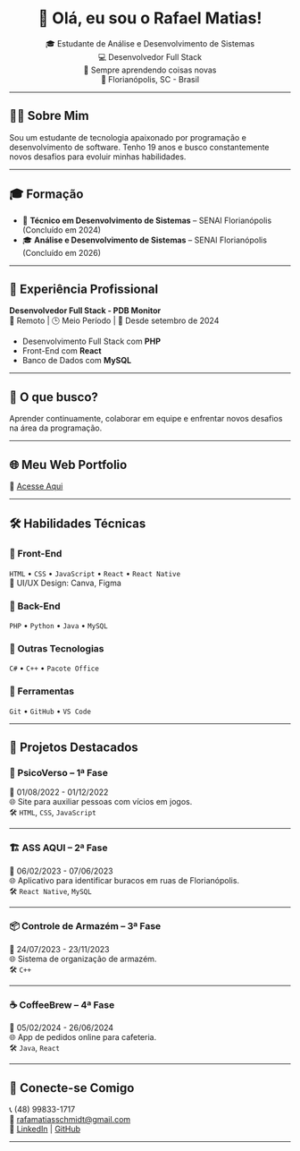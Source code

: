 <h1 align="center">👋 Olá, eu sou o Rafael Matias!</h1>

<p align="center">
🎓 Estudante de Análise e Desenvolvimento de Sistemas <br/>
💻 Desenvolvedor Full Stack <br/>
🌱 Sempre aprendendo coisas novas <br/>
📍 Florianópolis, SC - Brasil
</p>

---

## 🧑‍💻 Sobre Mim

Sou um estudante de tecnologia apaixonado por programação e desenvolvimento de software. Tenho 19 anos e busco constantemente novos desafios para evoluir minhas habilidades.

---

## 🎓 Formação

- 🏫 **Técnico em Desenvolvimento de Sistemas** – SENAI Florianópolis (Concluído em 2024)
- 🎓 **Análise e Desenvolvimento de Sistemas** – SENAI Florianópolis (Concluído em 2026)

---

## 💼 Experiência Profissional

**Desenvolvedor Full Stack - PDB Monitor**  
📍 Remoto | 🕒 Meio Período | 📆 Desde setembro de 2024  
- Desenvolvimento Full Stack com **PHP**
- Front-End com **React**
- Banco de Dados com **MySQL**

---

## 🚀 O que busco?

Aprender continuamente, colaborar em equipe e enfrentar novos desafios na área da programação.

---

## 🌐 Meu Web Portfolio

🔗 [Acesse Aqui](https://seu-link-portfolio.com)

---

## 🛠️ Habilidades Técnicas

### 🔹 Front-End
`HTML` • `CSS` • `JavaScript` • `React` • `React Native`  
🎨 UI/UX Design: Canva, Figma

### 🔹 Back-End
`PHP` • `Python` • `Java` • `MySQL`

### 🔹 Outras Tecnologias
`C#` • `C++` • `Pacote Office`

### 🔹 Ferramentas
`Git` • `GitHub` • `VS Code`

---

## 📌 Projetos Destacados

### 🏥 PsicoVerso – 1ª Fase  
📅 01/08/2022 - 01/12/2022  
🌐 Site para auxiliar pessoas com vícios em jogos.  
🛠️ `HTML`, `CSS`, `JavaScript`

---

### 🏗️ ASS AQUI – 2ª Fase  
📅 06/02/2023 - 07/06/2023  
🌐 Aplicativo para identificar buracos em ruas de Florianópolis.  
🛠️ `React Native`, `MySQL`

---

### 📦 Controle de Armazém – 3ª Fase  
📅 24/07/2023 - 23/11/2023  
🌐 Sistema de organização de armazém.  
🛠️ `C++`

---

### ☕ CoffeeBrew – 4ª Fase  
📅 05/02/2024 - 26/06/2024  
🌐 App de pedidos online para cafeteria.  
🛠️ `Java`, `React`

---

## 🤝 Conecte-se Comigo

📞 (48) 99833-1717  
📧 rafamatiasschmidt@gmail.com  
🔗 [LinkedIn](https://linkedin.com/in/seu-perfil) | [GitHub](https://github.com/seu-usuario)

---
